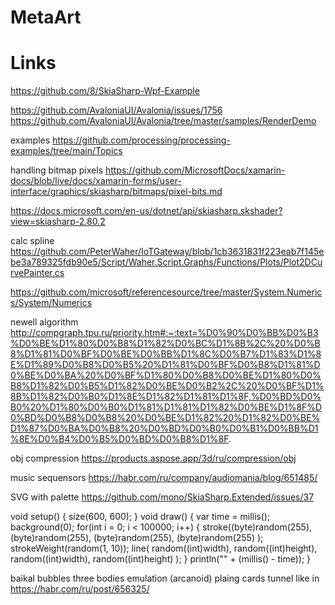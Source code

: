 # MetaArt

# Links
https://github.com/8/SkiaSharp-Wpf-Example

https://github.com/AvaloniaUI/Avalonia/issues/1756
https://github.com/AvaloniaUI/Avalonia/tree/master/samples/RenderDemo

examples
https://github.com/processing/processing-examples/tree/main/Topics

handling bitmap pixels
https://github.com/MicrosoftDocs/xamarin-docs/blob/live/docs/xamarin-forms/user-interface/graphics/skiasharp/bitmaps/pixel-bits.md

https://docs.microsoft.com/en-us/dotnet/api/skiasharp.skshader?view=skiasharp-2.80.2

calc spline https://github.com/PeterWaher/IoTGateway/blob/1cb3631831f223eab7f145ebe3a789325fdb90e5/Script/Waher.Script.Graphs/Functions/Plots/Plot2DCurvePainter.cs

https://github.com/microsoft/referencesource/tree/master/System.Numerics/System/Numerics

newell algorithm
http://compgraph.tpu.ru/priority.htm#:~:text=%D0%90%D0%BB%D0%B3%D0%BE%D1%80%D0%B8%D1%82%D0%BC%D1%8B%2C%20%D0%B8%D1%81%D0%BF%D0%BE%D0%BB%D1%8C%D0%B7%D1%83%D1%8E%D1%89%D0%B8%D0%B5%20%D1%81%D0%BF%D0%B8%D1%81%D0%BE%D0%BA%20%D0%BF%D1%80%D0%B8%D0%BE%D1%80%D0%B8%D1%82%D0%B5%D1%82%D0%BE%D0%B2%2C%20%D0%BF%D1%8B%D1%82%D0%B0%D1%8E%D1%82%D1%81%D1%8F,%D0%BD%D0%B0%20%D1%80%D0%B0%D1%81%D1%81%D1%82%D0%BE%D1%8F%D0%BD%D0%B8%D0%B8%20%D0%BE%D1%82%20%D1%82%D0%BE%D1%87%D0%BA%D0%B8%20%D0%BD%D0%B0%D0%B1%D0%BB%D1%8E%D0%B4%D0%B5%D0%BD%D0%B8%D1%8F.

obj compression
https://products.aspose.app/3d/ru/compression/obj

music sequensors
https://habr.com/ru/company/audiomania/blog/651485/

SVG with palette
https://github.com/mono/SkiaSharp.Extended/issues/37

void setup()
{
size(600, 600);
}
void draw() {
        var time = millis();
        background(0);
        for(int i = 0; i < 100000; i++) {
            stroke((byte)random(255),
                   (byte)random(255),
                   (byte)random(255),
                   (byte)random(255)
            );
            strokeWeight(random(1, 10));
            line(
                random((int)width),
                random((int)height),
                random((int)width),
                random((int)height)
            );
        }
        println("" + (millis() - time));
}

baikal bubbles
three bodies emulation (arcanoid)
plaing cards
tunnel like in https://habr.com/ru/post/656325/
